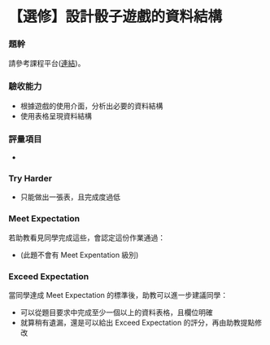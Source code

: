 # 【選修】設計骰子遊戲的資料結構 

### 題幹
請參考課程平台([連結](https://lighthouse.alphacamp.co/courses/40/assignments/1139))。

### 驗收能力
* 根據遊戲的使用介面，分析出必要的資料結構
* 使用表格呈現資料結構
### 評量項目
* 
### Try Harder
* 只能做出一張表，且完成度過低
### Meet Expectation
若助教看見同學完成這些，會認定這份作業通過：
* (此題不會有 Meet Expentation 級別)
### Exceed Expectation
當同學達成 Meet Expectation 的標準後，助教可以進一步建議同學：
* 可以從題目要求中完成至少一個以上的資料表格，且欄位明確
* 就算稍有遺漏，還是可以給出 Exceed Expectation 的評分，再由助教提點修改